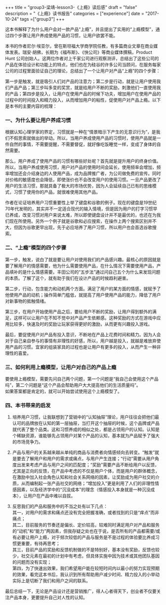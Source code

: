 +++
title = "group3-梁靖-lesson3-《上瘾》读后感"
draft = "false"
description = "《上瘾》读书报告"
categories = ["experience"]
date = "2017-10-24"
tags =["group3"]
+++

这本书解释了为什么用户会对一款产品“上瘾”，并且提出了实用的“上瘾模型”，通过四个步骤让用户养成使用产品的习惯，让用户欲罢不能。<br>

本书的作者尼尔·埃亚尔，曾在斯坦福大学商学院任教，有多篇商业文章在商业媒体发表。瑞安·胡佛，长期为《福布斯》、《快公司》等商业媒体撰稿，Product Hunt 公司创始人。这两位作者对上千家公司进行观察测评，总结出了这些公司的产品在体验设计和功能上的特点，他们也在为硅谷的许多公司当顾问，在服务每家公司的过程里面验证自己的理论，总结出了一个让用户对产品“上瘾”的四个步骤：<br>

第一步是触发，就是吸引人们对产品的注意力；第二步是行动，就是让用户使用我们产品产品；第三步叫多变的奖赏，就是给用户不断的奖励，刺激他们一直使用我的产品；第四步是投入，让用户在使用产品的时候下功夫，增加用户在使用产品的过程中的时间投入和精力投入，从而增加用户的粘性，促使用户对产品上瘾。以下是本书的主要内容的梳理：<br>

### 一、为什么要让用户养成习惯
根据认知心理学家的界定，习惯就是一种在“情景暗示下产生的无意识行为”，是我们不假思索就做出的举动。所以，当用户养成使用产品的习惯时，使用产品就是一件自然的事情，不需要提醒，不需要督促，就好像吃饭睡觉一样，变成了身体的自然需要。<br>

那么，用户养成了使用产品的习惯有哪些好处呢？首先就是提升用户的终身价值。所以，当用户养成使用习惯，用户对产品的使用时间会延长，使用频率会增加，频率增加还会介绍身边的人使用产品，成为品牌推广者，为公司做免费的宣传。同时对价格的敏感度也会降低，即使涨价也不会改变用户的使用习惯。一旦产品更改了用户的生活习惯，那就具备了极大的市场优势，因为人会延续自己已有的思维模式，习惯了使用你的产品，就很难使用其他产品。<br>

作者在论证培养用户习惯重要性上举了键盘和谷歌的例子。现在的键盘是19世纪70年代发明的，其实并不一定适合现代的输入情境，但是因为用户的打字习惯早已养成，改变习惯对用户来说太难，所以即使键盘设计并不是最优的，也还在为我们现在所使用。另外一个例子就是谷歌和必应搜索，在操作上两个搜索区别并不大，但因为谷歌更早出现，先于必应培养了用户习惯，所以用户也会首选谷歌搜索。<br>

### 二、“上瘾”模型的四个步骤
第一步，触发，说白了就是要让用户对使用我们的产品感兴趣。最核心的原因就是要了解用户的情感需要，他为什么需要使用产品，在什么情况下需要使用产品，产品填补的是什么情感需要。丰田公司的“五步法”通过问自己五个为什么来发现问题的本质。了解了这个，就有助于我们在设计产品的时候趋利避害。<br>

第二步，行动，包含能力和动机两个方面。满足了用户的某方面的情感，就赋予了他使用产品的动机；操作简单门槛低，就提高了用户使用产品的能力，降低了用户对新事物的抵触情绪。<br>

第三步，在用户开始使用产品之后，要给用户不断的奖励，让用户得到额外的满足，这样可以让用户在不知不觉中对产品产生依赖感。这种奖励的方式在游戏中应用比较多，快速及时的奖励让玩家获得更好的激励，从而更有兴趣投入游戏。<br>

最后，要促使用户对产品有投入意识，不断地在产品上花费时间和精力。因为人会对于自己亲自参与的事情有非理性的好感，所以，用户越是投入，就越是难放弃使用产品的习惯。宜家的组装家具的过程也是让用户有更多的投入，从而产生一种非理性的喜爱。<br>

### 三、如何利用上瘾模型，让用户对自己的产品上瘾
要使用上瘾模型，需要先问自己两个问题，第一个问题是“我自己会使用这个产品吗”，第二个问题是“这个产品会帮助用户大大提高他们的生活质量吗”。<br>
如果答案都是肯定的，就可以开始尝试使用这个上瘾模型了。<br>

### 四、本书带来的启发
1. 培养用户习惯，让我联想到了营销中的“认知抽屉”理论，用户往往会把他们最认可的品牌放在认知的第一层抽屉，当打开这个抽屉的时候，这个品牌或产品就代表了整个品类。这和习惯养成的相似之处，都是占领用户的认知。认知是个稀缺资源，谁能够先占领用户对某个产品的认知，基本就为产品赋予了强大的市场竞争力。<br>

2. 产品与用户的关系越来越从单纯的商品与消费者向情感倾向去转变。“触发”就是要去了解用户和用户的需求或痛点，与用户产生连接；“行动”需要从用户角度出发来考虑产品与用户之间的匹配度；“奖励”需要产品不断给用户以反馈，尤其是正向的反馈，在产品中考虑的不仅是用户个体，而是用户的群体概念，在激励中加入社会角色认知和社会关系网络的因素，让奖励成为用户社交的介质，从而编制起一张产品社交的网络；“增加投入”更是利用了人们的非理性情感因素，以及经济学中的“沉没成本”的理念（情感投入本身就是一种沉没成本），让用户在产品中难以自拔。<br>

3. 反思我们的产品和服务中的不当之处有以下几点：<br>
其一，对用户的需求和痛点还没有完全把握准确，或者找到的只是“痒点”而非痛点；<br>
其二，目前服务的节奏还是偏长、定价较高，较难同时满足用户对产品和服务的“动机”和“能力”两因素，但我存疑之处也在于说，是否所有的产品都需要/或有必要让用户上瘾，对于频次较低的产品与服务是不是过程的体验要比养成习惯更重要，有待再思考；<br>
其三，目前产品的奖励和反馈机制做的不是特别好，基本没有奖励，反馈也较少，社交元素在最初的计划中有考虑，但具体实施中因为技术或其他团队基因的问题而没有实现；<br>
第四，为了快速出效果，我们希望用户能在较短时间内以最小的努力实现预期的效果，看完这本书后，我认识到所有帮助用户减少时间、精力投入的小举动实际上是切断了我们和用户之间的联系。<br>

最后总结一下，无论是产品设计还是营销推广，得人心者得天下，创业者不仅要关注产品本身，更要提升自己对人性的认知。<br>